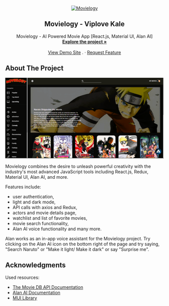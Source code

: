 <div id="top"></div>

<!-- PROJECT [othneildrew] SHIELDS -->

<!-- PROJECT LOGO -->
<br />
<div align="center">
  <a href="https://github.com/viplove3541/movielogy">
    <img src="https://fontmeme.com/permalink/230629/6946c78f40c869544bab3a4667c4dc98.png" alt="Movielogy" width="252" height="85">
  </a>

  <h2 align="center">Movielogy - Viplove Kale</h2>

  <p align="center">
    Movielogy - AI Powered Movie App [React.js, Material UI, Alan AI]
    <br />
    <a href="https://github.com/viplove3541/movielogy"><strong>Explore the project »</strong></a>
    <br />
    <br />
    <a href="https://movielogy-viplove3541.netlify.app/">View Demo Site</a>
    .
    ·
    <a href="https://github.com/viplove3541/movielogy/issues">Request Feature</a>
  </p>
</div>

<!-- ABOUT THE PROJECT -->
## About The Project

[![Product Name Screen Shot][product-screenshot]]("https://movielogy-viplove3541.netlify.app/")

Movielogy combines the desire to unleash powerful creativity with the industry's most advanced JavaScript tools including React.js, Redux, Material UI, Alan AI, and more.

Features include:
* user authentication,
* light and dark mode,
* API calls with axios and Redux,
* actors and movie details page,
* watchlist and list of favorite movies,
* movie search functionality,
* Alan AI voice functionality and many more.

Alan works as an in-app voice assistant for the Movielogy project. Try clicking on the Alan AI icon on the bottom right of the page and try saying, "Search Naruto" or "Make it light/ Make it dark" or say "Surprise me".



<!-- ACKNOWLEDGMENTS -->
## Acknowledgments

Used resources:

* [The Movie DB API Documentation](https://developers.themoviedb.org/3/getting-started/introduction)
* [Alan AI Documentation](https://alan.app/docs/)
* [MUI Library](https://mui.com/)

<!-- MARKDOWN LINKS & IMAGES -->
[product-screenshot]: src/assets/images/screenshot1.png
